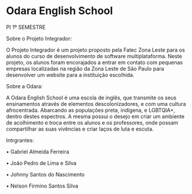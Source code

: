 # Odara English School
PI 1º SEMESTRE

Sobre o Projeto Integrador:

O Projeto Integrador é um projeto proposto pela Fatec Zona Leste para os alunos do curso de desenvolvimento de software multiplataforma. Neste projeto, os alunos foram encorajados a entrar em contato com pequenas empresas localizadas na região da Zona Leste de São Paulo para desenvolver um website para a instituição escolhida.

Sobre a Odara:

A Odara English School é uma escola de inglês, que transmite os seus ensinamentos através de elementos descolonizadores, e com uma cultura afrocentrada. Abarcando as populações preta, indígena, e LGBTQIA+, dentro destes espectros. A mesma possui o desejo em criar um ambiente de acolhimento e troca entre os alunos e os professores, onde possam compartilhar as suas vivências e criar laços de luta e escuta.

Intrgrantes:

• Gabriel Almeida Ferreira

• João Pedro de Lima e Silva

• Johnny Santos do Nascimento 

• Nelson Firmino Santos Silva
